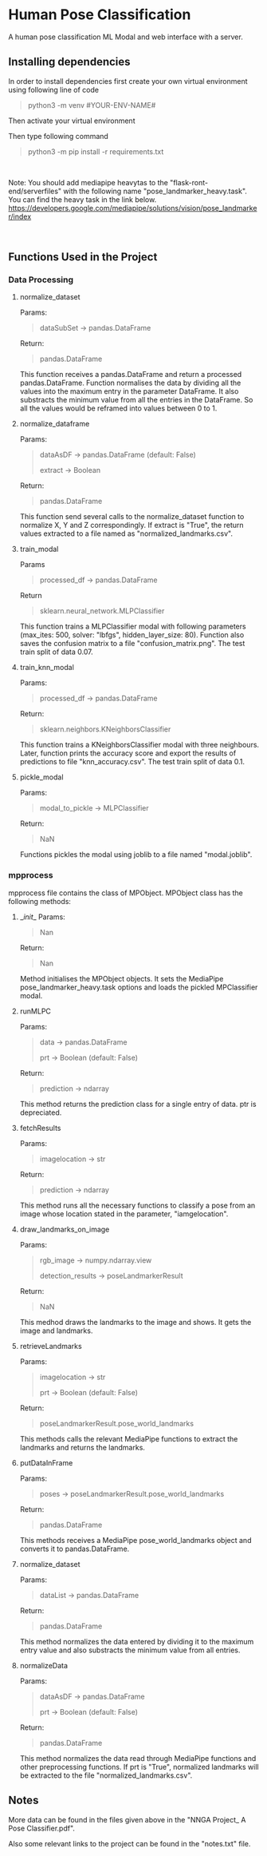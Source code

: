# Human Pose Classification
A human pose classification ML Modal and web interface with a server.

## Installing dependencies
In order to install dependencies first create your own virtual environment using following line of code
> python3 -m venv #YOUR-ENV-NAME#

Then activate your virtual environment

Then type following command
> python3 -m pip install -r requirements.txt

<br>

Note:
You should add mediapipe heavytas to the "flask-ront-end/serverfiles" with the following name "pose_landmarker_heavy.task".
You can find the heavy task in the link below.
https://developers.google.com/mediapipe/solutions/vision/pose_landmarker/index

<br>

## Functions Used in the Project
### Data Processing
1. normalize_dataset

   Params:
   
   > dataSubSet -> pandas.DataFrame
   
   Return:
   
   > pandas.DataFrame
   
   This function receives a pandas.DataFrame and return a processed pandas.DataFrame. Function normalises the data by dividing all the values into the maximum entry in the parameter DataFrame. It also substracts the minimum value from all the entries in the DataFrame. So all the values would be reframed into values between 0 to 1.

2. normalize_dataframe

   Params:

   > dataAsDF -> pandas.DataFrame (default: False)
   >
   > extract -> Boolean
   
   Return:

   > pandas.DataFrame
   
   This function send several calls to the normalize_dataset function to normalize X, Y and Z correspondingly. If extract is "True", the return values extracted to a file named as "normalized_landmarks.csv".
   
3. train_modal

   Params

   > processed_df -> pandas.DataFrame

   Return

   > sklearn.neural_network.MLPClassifier

   This function trains a MLPClassifier modal with following parameters (max_ites: 500, solver: "lbfgs", hidden_layer_size: 80).
   Function also saves the confusion matrix to a file "confusion_matrix.png".
   The test train split of data 0.07.

4. train_knn_modal

   Params:

   > processed_df -> pandas.DataFrame
   
   Return:

   > sklearn.neighbors.KNeighborsClassifier
   
   This function trains a KNeighborsClassifier modal with three neighbours.
   Later, function prints the accuracy score and export the results of predictions to file "knn_accuracy.csv".
   The test train split of data 0.1.

5. pickle_modal

   Params:

   > modal_to_pickle -> MLPClassifier
   
   Return:

   > NaN
   
   Functions pickles the modal using joblib to a file named "modal.joblib".

### mpprocess
mpprocess file contains the class of MPObject. MPObject class has the following methods:
1. \__init__
   Params:

   > Nan

   Return:

   > Nan

   Method initialises the MPObject objects. It sets the MediaPipe pose_landmarker_heavy.task options and loads the pickled MPClassifier modal.

2. runMLPC

   Params:

   > data -> pandas.DataFrame
   >
   > prt -> Boolean (default: False)

   Return:

   > prediction -> ndarray

   This method returns the prediction class for a single entry of data. ptr is depreciated.

3. fetchResults

   Params:

   > imagelocation -> str
   
   Return:

   > prediction -> ndarray
   
   This method runs all the necessary functions to classify a pose from an image whose location stated in the parameter, "iamgelocation".

4. draw_landmarks_on_image

   Params:
   
   > rgb_image -> numpy.ndarray.view
   >
   > detection_results -> poseLandmarkerResult

   Return:

   > NaN

   This medhod draws the landmarks to the image and shows. It gets the image and landmarks.

5. retrieveLandmarks

   Params:

   > imagelocation -> str
   >
   > prt -> Boolean (default: False)

   Return:

   > poseLandmarkerResult.pose_world_landmarks

   This methods calls the relevant MediaPipe functions to extract the landmarks and returns the landmarks.

6. putDataInFrame

   Params:

   > poses -> poseLandmarkerResult.pose_world_landmarks
   
   Return:

   > pandas.DataFrame

   This methods receives a MediaPipe pose_world_landmarks object and converts it to pandas.DataFrame.


7. normalize_dataset

   Params:

   > dataList -> pandas.DataFrame
   
   Return:

   > pandas.DataFrame

   This method normalizes the data entered by dividing it to the maximum entry value and also substracts the minimum value from all entries.

8. normalizeData

   Params:

   > dataAsDF -> pandas.DataFrame
   >
   > prt -> Boolean (default: False) 
   
   Return:

   > pandas.DataFrame

   This method normalizes the data read through MediaPipe functions and other preprocessing functions. If prt is "True", normalized landmarks will be extracted to the file "normalized_landmarks.csv".

## Notes

More data can be found in the files given above in the "NNGA Project_ A Pose Classifier.pdf".

Also some relevant links to the project can be found in the "notes.txt" file.

